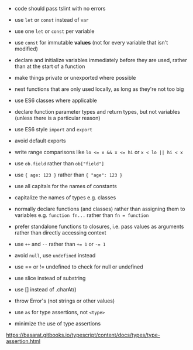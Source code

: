 * code should pass tslint with no errors

* use `let` or `const` instead of `var`

* use one `let` or `const` per variable

* use `const` for immutable __values__ (not for every variable that isn't modified)

* declare and initialize variables immediately before they are used, rather than at the start of a function

* make things private or unexported where possible

* nest functions that are only used locally, as long as they're not too big

* use ES6 classes where applicable

* declare function parameter types and return types, but not variables (unless there is a particular reason)

* use ES6 style `import` and `export`

* avoid default exports

* write range comparisons like `lo <= x && x <= hi` or `x < lo || hi < x`

* use `ob.field` rather than `ob["field"]`

* use `{ age: 123 }` rather than `{ "age": 123 }`

* use all capitals for the names of constants

* capitalize the names of types e.g. classes

* normally declare functions (and classes) rather than assigning them to variables e.g. `function fn...` rather than `fn = function`

* prefer standalone functions to closures, i.e. pass values as arguments rather than directly accessing context

* use `++` and `--` rather than `+= 1` or `-= 1`

* avoid `null`, use `undefined` instead

* use == or != undefined to check for null or undefined

* use slice instead of substring

* use [] instead of .charAt()

* throw Error's (not strings or other values)

* use `as` for type assertions, not `<type>`

* minimize the use of type assertions

https://basarat.gitbooks.io/typescript/content/docs/types/type-assertion.html
